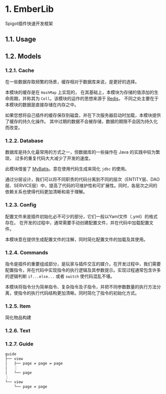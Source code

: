 # 1. EmberLib

Spigot插件快速开发框架

## 1.1. Usage

## 1.2. Models

### 1.2.1. Cache

在一些数据存取频繁的场景，缓存相对于数据库来说，是更好的选择。

本模块的缓存是在 `HashMap` 上实现的，
在其基础上，本模块为存储的值添加的生命周期，并称其为 `Cell`。该模块的运作的思想来源于 [Redis](https://redis.io/)，
不同之处主要在于本模块的数据是直接存储在内存之中。

如果您想将自己插件的缓存保存到磁盘，并在下次服务器启动时加载，本模块提供了缓存的持久化操作。
其中过期的数据不会被存储，数据的期限不会因为持久化而改变。

### 1.2.2. Database

数据库是持久化最常用的方式之一，但数据库的一些操作在 Java 的实践中较为繁琐，
过多的重复代码大大减少了开发的速度。

此模块借鉴了 [MyBatis](https://github.com/mybatis/mybatis-3/tree/master/src/main/java/org/apache/ibatis/annotations)。意在使用代码生成来简化 `jdbc` 的使用。

通过分层设计，我们可以将不同职责的代码分离到不同的层次（ENTITY层、DAO层、SERVICE层）中，提高了代码的可维护性和可扩展性。同时，各层次之间的依赖关系也使得代码更加清晰和易于理解。

### 1.2.3. Config

配置文件来是插件初始化必不可少的部分，它们一般以Yaml文件（.yml）的格式存在。
在开发的过程中，通常需要手动创建配置文件，并在代码中加载配置文件。

本模块意在提供生成配置文件的注解，同时简化配置文件的加载及其使用。

### 1.2.4. Commands

指令是插件的重要组成部分，是玩家与插件交互的媒介。在开发过程中，我们需要配置指令，并在代码中实现指令的执行逻辑及其参数提示。实现过程通常包含许多的逻辑判断 `if...else...` 或者 `switch` 使代码混乱不堪。

本模块将指令分为简单指令、复杂指令及子指令，并把不同参数数量的执行方法分离，使指令的执行代码结构更加清晰。同时简化了指令的初始化方式。

### 1.2.5. Item

简化物品构建

### 1.2.6. Text

### 1.2.7. Guide

``` txt
guide
├── view
│   ├── page ⇌ page ⇌ page
│   ⋮
│   └── page
⋮
└── view
    └── page ⇌ page
```
